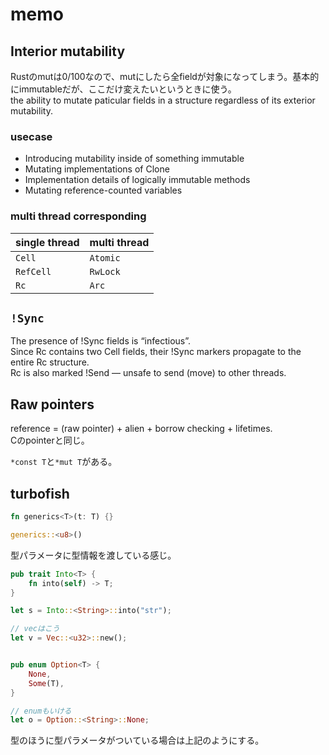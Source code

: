 # memo

## Interior mutability

Rustのmutは0/100なので、mutにしたら全fieldが対象になってしまう。基本的にimmutableだが、ここだけ変えたいというときに使う。  
the ability to mutate paticular fields in a structure regardless of its exterior mutability.

### usecase

* Introducing mutability inside of something immutable
* Mutating implementations of Clone
* Implementation details of logically immutable methods
* Mutating reference-counted variables


### multi thread corresponding

| single thread | multi thread |
| ------------- | -----------  |
| `Cell`        | `Atomic`     |
| `RefCell`     | `RwLock`     |
| `Rc`          | `Arc`        |


## `!Sync`

The presence of !Sync fields is “infectious”.  
Since Rc contains two Cell fields, their !Sync markers propagate to the entire Rc structure.  
Rc is also marked !Send — unsafe to send (move) to other threads.



## Raw pointers

reference = (raw pointer) + alien + borrow checking + lifetimes.  
Cのpointerと同じ。

`*const T`と`*mut T`がある。


## turbofish

```rust
fn generics<T>(t: T) {}

generics::<u8>()
```

型パラメータに型情報を渡している感じ。

```rust
pub trait Into<T> {
    fn into(self) -> T;
}

let s = Into::<String>::into("str");

// vecはこう
let v = Vec::<u32>::new();


pub enum Option<T> {
    None,
    Some(T),
}

// enumもいける
let o = Option::<String>::None;
```

型のほうに型パラメータがついている場合は上記のようにする。
